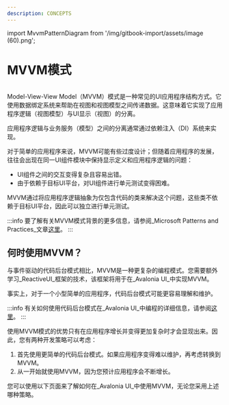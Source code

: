 ```yaml
---
description: CONCEPTS
---
```


import MvvmPatternDiagram from '/img/gitbook-import/assets/image (60).png';

# MVVM模式

<img src={MvvmPatternDiagram} alt=""/>

Model-View-View Model（MVVM）模式是一种常见的UI应用程序结构方式。它使用数据绑定系统来帮助在视图和视图模型之间传递数据。这意味着它实现了应用程序逻辑（视图模型）与UI显示（视图）的分离。

应用程序逻辑与业务服务（模型）之间的分离通常通过依赖注入（DI）系统来实现。

对于简单的应用程序来说，MVVM可能有些过度设计；但随着应用程序的发展，往往会出现在同一UI组件模块中保持显示定义和应用程序逻辑的问题：

* UI组件之间的交互变得复杂且容易出错。
* 由于依赖于目标UI平台，对UI组件进行单元测试变得困难。

MVVM通过将应用程序逻辑抽象为仅包含代码的类来解决这个问题，这些类不依赖于目标UI平台，因此可以独立进行单元测试。

:::info
要了解有关MVVM模式背景的更多信息，请参阅_Microsoft Patterns and Practices_文章[这里](https://learn.microsoft.com/en-us/previous-versions/msp-n-p/hh848246(v=pandp.10))。
:::

## 何时使用MVVM？

与事件驱动的代码后台模式相比，MVVM是一种更复杂的编程模式。您需要额外学习_ReactiveUI_框架的技术，该框架将用于在_Avalonia UI_中实现MVVM。

事实上，对于一个小型简单的应用程序，代码后台模式可能更容易理解和维护。

:::info
有关如何使用代码后台模式在_Avalonia UI_中编程的详细信息，请参阅[这里](../../basics/user-interface/code-behind)。
:::

使用MVVM模式的优势只有在应用程序增长并变得更加复杂时才会显现出来。因此，您有两种开发策略可以考虑：

1. 首先使用更简单的代码后台模式。如果应用程序变得难以维护，再考虑转换到MVVM。
2. 从一开始就使用MVVM，因为您预计应用程序会不断增长。

您可以使用以下页面来了解如何在_Avalonia UI_中使用MVVM，无论您采用上述哪种策略。


